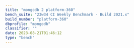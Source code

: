```yaml
---
title: "mongodb 2 platform-360"
bench_suite: "23w34 CI Weekly Benchmark - Build 2021.x"
build_number: "platform-360"
dbprofile: "mongodb"
classifier: ""
date: 2023-08-21T01:46:12
type: "bench"
---
```

